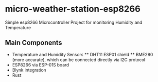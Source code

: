 # micro-weather-station-esp8266
Simple esp8266 Microcontroller Project for monitoring Humidity and Temperature

## Main Components

* Temperature and Humidity Sensors
** DHT11 ESP01 shield
** BME280 (more accurate), which can be connected directly via I2C protocol
* ESP8266 via ESP-01S board
* Blynk integration
* Rust



